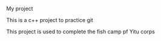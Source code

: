 My project

This is a c++ project to practice git

This project is used to complete the fish camp pf Yitu corps
